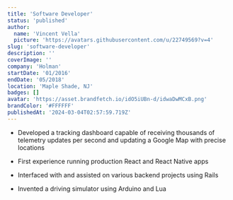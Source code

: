 ```yaml
---
title: 'Software Developer'
status: 'published'
author:
  name: 'Vincent Vella'
  picture: 'https://avatars.githubusercontent.com/u/22749569?v=4'
slug: 'software-developer'
description: ''
coverImage: ''
company: 'Holman'
startDate: '01/2016'
endDate: '05/2018'
location: 'Maple Shade, NJ'
badges: []
avatar: 'https://asset.brandfetch.io/idO5iUBn-d/idwaDwMCxB.png'
brandColor: '#FFFFFF'
publishedAt: '2024-03-04T02:57:59.719Z'
---
```


- Developed a tracking dashboard capable of receiving thousands of telemetry updates per second and updating a Google Map with precise locations

- First experience running production React and React Native apps

- Interfaced with and assisted on various backend projects using Rails

- Invented a driving simulator using Arduino and Lua
